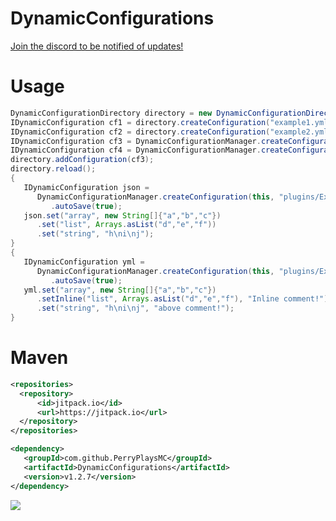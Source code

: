 # DynamicConfigurations

[Join the discord to be notified of updates!](https://discord.gg/QuG8R6c3ry)


# Usage
```java
DynamicConfigurationDirectory directory = new DynamicConfigurationDirectory(this, new File("plugins/Example", "thisisatest"));
IDynamicConfiguration cf1 = directory.createConfiguration("example1.yml");
IDynamicConfiguration cf2 = directory.createConfiguration("example2.yml");
IDynamicConfiguration cf3 = DynamicConfigurationManager.createConfiguration(this, "plugins/Example/thisisatest", "example3.yml");
IDynamicConfiguration cf4 = DynamicConfigurationManager.createConfiguration(this, new File("plugins/Example/thisisatest"), "example4.yml");
directory.addConfiguration(cf3);
directory.reload();
{
   IDynamicConfiguration json =
      DynamicConfigurationManager.createConfiguration(this, "plugins/Example/example.json")
         .autoSave(true);
   json.set("array", new String[]{"a","b","c"})
      .set("list", Arrays.asList("d","e","f"))
      .set("string", "h\ni\nj");
}
{
   IDynamicConfiguration yml =
      DynamicConfigurationManager.createConfiguration(this, "plugins/Example/example.yml")
         .autoSave(true);
   yml.set("array", new String[]{"a","b","c"})
      .setInline("list", Arrays.asList("d","e","f"), "Inline comment!")
      .set("string", "h\ni\nj", "above comment!");
}
```

# Maven
```xml
<repositories>
  <repository>
      <id>jitpack.io</id>
      <url>https://jitpack.io</url>
  </repository>
</repositories>

<dependency>
   <groupId>com.github.PerryPlaysMC</groupId>
   <artifactId>DynamicConfigurations</artifactId>
   <version>v1.2.7</version>
</dependency>
```
[![](https://jitpack.io/v/PerryPlaysMC/DynamicConfigurations.svg)](https://jitpack.io/#PerryPlaysMC/DynamicConfigurations)
